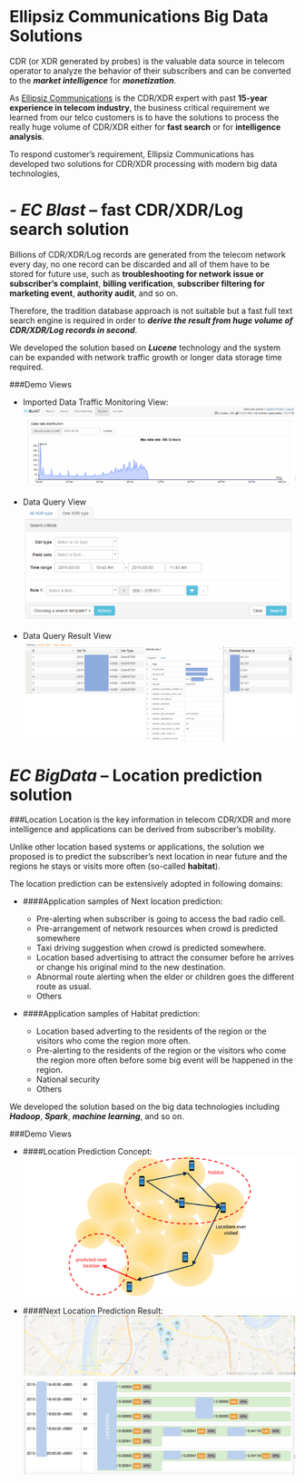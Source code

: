 # Ellipsiz Communications Big Data Solutions

CDR (or XDR generated by probes) is the valuable data source in telecom operator to analyze the behavior of their subscribers and can be converted to the _**market intelligence**_ for _**monetization**_.

As [Ellipsiz Communications](http://www.ellipsiz-comms.com/index.html) is the CDR/XDR expert with past **15-year experience in telecom industry**, the business critical requirement we learned from our telco customers is to have the solutions to process the really huge volume of CDR/XDR either for **fast search** or for **intelligence analysis**. 

To respond customer’s requirement, Ellipsiz Communications has developed two solutions for CDR/XDR processing with modern big data technologies, 

# - _**EC Blast**_ – fast CDR/XDR/Log search solution

Billions of CDR/XDR/Log records are generated from the telecom network every day, no one record can be discarded and all of them have to be stored for future use, such as **troubleshooting for network issue or subscriber’s complaint**, **billing verification**, **subscriber filtering for marketing event**, **authority audit**, and so on. 

Therefore, the tradition database approach is not suitable but a fast full text search engine is required in order to ***derive the result from huge volume of CDR/XDR/Log records in second***. 

We developed the solution based on ***Lucene*** technology and the system can be expanded with network traffic growth or longer data storage time required.

###Demo Views
- Imported Data Traffic Monitoring View:
![](imgs/a.png)

- Data Query View
![](imgs/b.png)

- Data Query Result View
![](imgs/c.png)

# ***EC BigData*** – Location prediction solution

###Location
Location is the key information in telecom CDR/XDR and more intelligence and applications can be derived from subscriber’s mobility. 

Unlike other location based systems or applications, the solution we proposed is to predict the subscriber’s next location in near future and the regions he stays or visits more often (so-called **habitat**). 

The location prediction can be extensively adopted in following domains:
- ####Application samples of Next location prediction:
    -   Pre-alerting when subscriber is going to access the bad radio cell.
    -	Pre-arrangement of network resources when crowd is predicted somewhere
    -	Taxi driving suggestion when crowd is predicted somewhere.
    -	Location based advertising to attract the consumer before he arrives or change his original mind to the new destination.
    -	Abnormal route alerting when the elder or children goes the different route as usual.
    -	Others

- ####Application samples of Habitat prediction:
    -	Location based adverting to the residents of the region or the visitors who come the region more often.
    -	Pre-alerting to the residents of the region or the visitors who come the region more often before some big event will be happened in the region.
    -	National security
    -	Others

We developed the solution based on the big data technologies including ***Hadoop***, ***Spark***, ***machine learning***, and so on.

###Demo Views
- ####Location Prediction Concept:
![](imgs/d.png)

- ####Next Location Prediction Result:
![](imgs/e.png)
